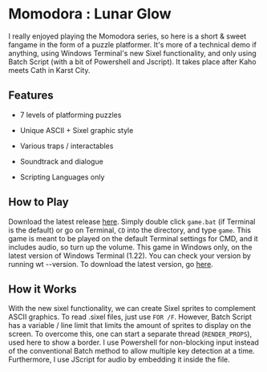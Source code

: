 # Momodora : Lunar Glow

I really enjoyed playing the Momodora series, so here is  a short & sweet fangame in the form of a puzzle platformer. It's more of a technical demo if anything, using Windows Terminal's new Sixel functionality, and only using Batch Script (with a bit of Powershell and Jscript).  It takes place after Kaho meets Cath in Karst City.

## Features

* 7 levels of platforming puzzles

* Unique ASCII + Sixel graphic style

* Various traps / interactables

* Soundtrack and dialogue

* Scripting Languages only

## How to Play
Download the latest release [here](https://github.com/thelowsunoverthemoon/momodoralunarglow/releases/latest). Simply double click ```game.bat``` (if Terminal is the default) or go on Terminal, ```CD``` into the directory, and type ```game```. This game is meant to be played on the default Terminal settings for CMD, and it includes audio, so turn up the volume. This game in Windows only, on the latest version of Windows Terminal (1.22). You can check your version by running wt --version. To download the latest version, go [here](https://github.com/microsoft/terminal/releases/latest).

## How it Works

With the new sixel functionality, we can create Sixel sprites to complement ASCII graphics. To read .sixel files, just use ```FOR /F```. However, Batch Script has a variable / line limit that limits the amount of sprites to display on the screen. To overcome this, one can start a separate thread (```RENDER_PROPS```), used here to show a border. I use Powershell for non-blocking input instead of the conventional Batch method to allow multiple key detection at a time. Furthermore, I use JScript for audio by embedding it inside the file.
